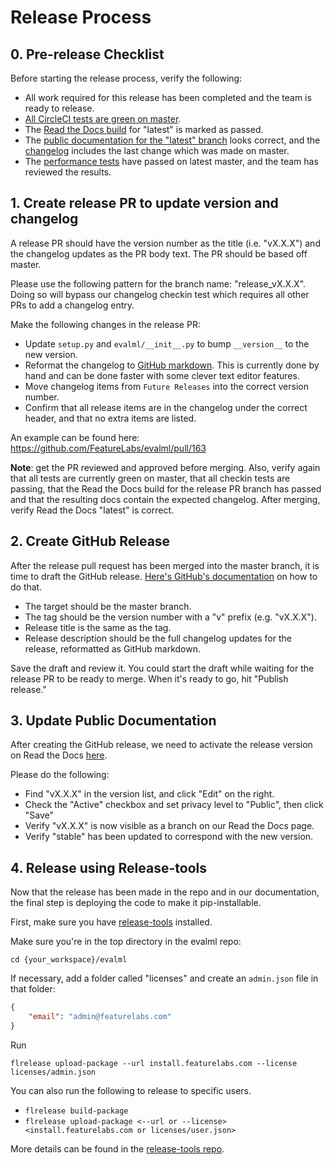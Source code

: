 # Release Process

## 0. Pre-release Checklist
Before starting the release process, verify the following:
* All work required for this release has been completed and the team is ready to release.
* [All CircleCI tests are green on master](https://app.circleci.com/pipelines/github/FeatureLabs/evalml?branch=master).
* The [Read the Docs build](https://readthedocs.com/projects/feature-labs-inc-evalml/builds/) for "latest" is marked as passed.
* The [public documentation for the "latest" branch](https://evalml.featurelabs.com/en/latest/) looks correct, and the [changelog](https://evalml.featurelabs.com/en/latest/changelog.html) includes the last change which was made on master.
* The [performance tests](https://github.com/FeatureLabs/evalml-performance-tests) have passed on latest master, and the team has reviewed the results.

## 1. Create release PR to update version and changelog
A release PR should have the version number as the title (i.e. "vX.X.X") and the changelog updates as the PR body text. The PR should be based off master.

Please use the following pattern for the branch name: "release_vX.X.X". Doing so will bypass our changelog checkin test which requires all other PRs to add a changelog entry.

Make the following changes in the release PR:
* Update `setup.py` and `evalml/__init__.py` to bump `__version__` to the new version.
* Reformat the changelog to [GitHub markdown](https://guides.github.com/features/mastering-markdown/). This is currently done by hand and can be done faster with some clever text editor features.
* Move changelog items from `Future Releases` into the correct version number.
* Confirm that all release items are in the changelog under the correct header, and that no extra items are listed.

An example can be found here: https://github.com/FeatureLabs/evalml/pull/163

**Note**: get the PR reviewed and approved before merging. Also, verify again that all tests are currently green on master, that all checkin tests are passing, that the Read the Docs build for the release PR branch has passed and that the resulting docs contain the expected changelog. After merging, verify Read the Docs "latest" is correct.

## 2. Create GitHub Release
After the release pull request has been merged into the master branch, it is time to draft the GitHub release. [Here's GitHub's documentation](https://help.github.com/en/github/administering-a-repository/managing-releases-in-a-repository#creating-a-release) on how to do that.
* The target should be the master branch.
* The tag should be the version number with a "v" prefix (e.g. "vX.X.X").
* Release title is the same as the tag.
* Release description should be the full changelog updates for the release, reformatted as GitHub markdown.

Save the draft and review it. You could start the draft while waiting for the release PR to be ready to merge. When it's ready to go, hit "Publish release."

## 3. Update Public Documentation
After creating the GitHub release, we need to activate the release version on Read the Docs [here](https://readthedocs.com/projects/feature-labs-inc-evalml/versions/).

Please do the following:
* Find "vX.X.X" in the version list, and click "Edit" on the right.
* Check the "Active" checkbox and set privacy level to "Public", then click "Save"
* Verify "vX.X.X" is now visible as a branch on our Read the Docs page.
* Verify "stable" has been updated to correspond with the new version.

## 4. Release using Release-tools
Now that the release has been made in the repo and in our documentation, the final step is deploying the code to make it pip-installable.

First, make sure you have [release-tools](https://github.com/FeatureLabs/release-tools) installed.

Make sure you're in the top directory in the evalml repo:
```shell
cd {your_workspace}/evalml
```

If necessary, add a folder called "licenses" and create an `admin.json` file in that folder:
```json
{
    "email": "admin@featurelabs.com"
}
```

Run
```shell
flrelease upload-package --url install.featurelabs.com --license licenses/admin.json
```

You can also run the following to release to specific users.
* `flrelease build-package`
* `flrelease upload-package <--url or --license> <install.featurelabs.com or licenses/user.json>`

More details can be found in the [release-tools repo](https://github.com/FeatureLabs/release-tools).
